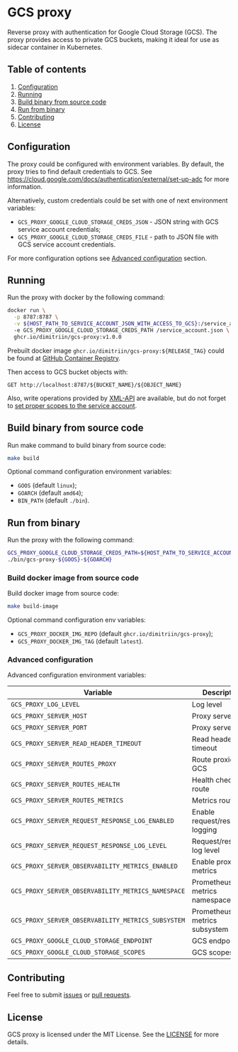 # GCS proxy

Reverse proxy with authentication for Google Cloud Storage (GCS). 
The proxy provides access to private GCS buckets, making it ideal for use as sidecar container in Kubernetes.

## Table of contents
1. [Configuration](#configuration)
2. [Running](#running)
3. [Build binary from source code](#build-binary-from-source-code)
4. [Run from binary](#run-from-binary)
5. [Contributing](#contributing)
6. [License](#license)

## Configuration
The proxy could be configured with environment variables. 
By default, the proxy tries to find default credentials to GCS. 
See https://cloud.google.com/docs/authentication/external/set-up-adc for more information.

Alternatively, custom credentials could be set with one of next environment variables:
* `GCS_PROXY_GOOGLE_CLOUD_STORAGE_CREDS_JSON` - JSON string with GCS service account credentials;
* `GCS_PROXY_GOOGLE_CLOUD_STORAGE_CREDS_FILE` - path to JSON file with GCS service account credentials.

For more configuration options see [Advanced configuration](#advanced-configuration) section.

## Running
Run the proxy with docker by the following command:
```bash
docker run \
  -p 8787:8787 \
  -v ${HOST_PATH_TO_SERVICE_ACCOUNT_JSON_WITH_ACCESS_TO_GCS}:/service_account.json 
  -e GCS_PROXY_GOOGLE_CLOUD_STORAGE_CREDS_PATH /service_account.json \ 
  ghcr.io/dimitriin/gcs-proxy:v1.0.0
```
Prebuilt docker image `ghcr.io/dimitriin/gcs-proxy:${RELEASE_TAG}` could be found at [GitHub Container Registry](https://github.com/dimitriin/gcs-proxy/pkgs/container/gcs-proxy).


Then access to GCS bucket objects with:
```
GET http://localhost:8787/${BUCKET_NAME}/${OBJECT_NAME}
```

Also, write operations provided by [XML-API](https://cloud.google.com/storage/docs/xml-api/overview) are available, 
but do not forget to [set proper scopes to the service account](https://cloud.google.com/storage/docs/oauth-scopes).

## Build binary from source code
Run make command to build binary from source code:
```bash
make build
```
Optional command configuration environment variables:
* `GOOS` (default `linux`);
* `GOARCH` (default `amd64`);
* `BIN_PATH` (default `./bin`).

## Run from binary

Run the proxy with the following command:
```bash
GCS_PROXY_GOOGLE_CLOUD_STORAGE_CREDS_PATH=${HOST_PATH_TO_SERVICE_ACCOUNT_JSON_WITH_ACCESS_TO_GCS} \
./bin/gcs-proxy-${GOOS}-${GOARCH}
```

### Build docker image from source code
Build docker image from source code:
```bash
make build-image
```
Optional command configuration env variables:
* `GCS_PROXY_DOCKER_IMG_REPO` (default `ghcr.io/dimitriin/gcs-proxy`);
* `GCS_PROXY_DOCKER_IMG_TAG` (default `latest`).

### Advanced configuration

Advanced configuration environment variables:

| Variable | Description | Default |
| -------- | ----------- | ------- |
| `GCS_PROXY_LOG_LEVEL` | Log level | `INFO` |
| `GCS_PROXY_SERVER_HOST` | Proxy server host | `localhost` |
| `GCS_PROXY_SERVER_PORT` | Proxy server port | `8787` |
| `GCS_PROXY_SERVER_READ_HEADER_TIMEOUT` | Read header timeout | `5s` |
| `GCS_PROXY_SERVER_ROUTES_PROXY` | Route proxied to GCS | `/{bucket:[0-9a-zA-Z-_.]+}/{object:.*}` |
| `GCS_PROXY_SERVER_ROUTES_HEALTH` | Health check route | `/_health` |
| `GCS_PROXY_SERVER_ROUTES_METRICS` | Metrics route | `/_metrics` |
| `GCS_PROXY_SERVER_REQUEST_RESPONSE_LOG_ENABLED` | Enable request/response logging | `true` |
| `GCS_PROXY_SERVER_REQUEST_RESPONSE_LOG_LEVEL` | Request/response log level | `INFO` |
| `GCS_PROXY_SERVER_OBSERVABILITY_METRICS_ENABLED` | Enable proxy metrics | `true` |
| `GCS_PROXY_SERVER_OBSERVABILITY_METRICS_NAMESPACE` | Prometheus metrics namespace | `gcs` |
| `GCS_PROXY_SERVER_OBSERVABILITY_METRICS_SUBSYSTEM` | Prometheus metrics subsystem | `proxy` |
| `GCS_PROXY_GOOGLE_CLOUD_STORAGE_ENDPOINT` | GCS endpoint | `https://storage.googleapis.com` |
| `GCS_PROXY_GOOGLE_CLOUD_STORAGE_SCOPES` | GCS scopes | `https://www.googleapis.com/auth/devstorage.read_write` |

## Contributing

Feel free to submit [issues](https://github.com/dimitriin/gcs-proxy/issues) or [pull requests](https://github.com/dimitriin/gcs-proxy/pulls).

## License

GCS proxy is licensed under the MIT License. See the [LICENSE](./LICENSE) for more details.

